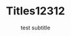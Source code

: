 ---
layout: homepage
title: Titles12312
description: Brief site description here
image: /images/isomer-logo.svg
permalink: /
notification: ''
sections:
  - hero:
      background: /images/hero-banner-123.png
      title: fdsfsdf
      subtitle: test
      dropdown:
        title: Hero Dropdown Title
        options:
          - title: abc
            url: ''
          - title: def
            url: ''
  - infobar:
      button: Button text
      url: /faq/
      subtitle: fdaf
      title: fdafadf
  - infopic:
      title: Infopic Title
      subtitle: Infopic Subtitle
      description: Infopic description
      button: Button Text
      url: /faq/
      imageUrl: /images/favicon-isomer.ico
      imageAlt: Image alt text
      image: /images/favicon-isomer.ico
      alt: test alt
  - resources:
      subtitle: Learn more
      button: View More
subtitle: test subtitle
---